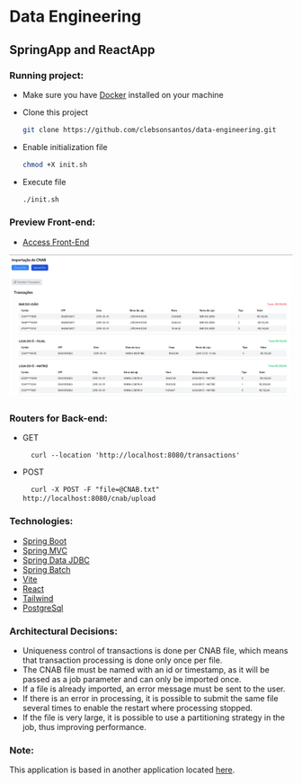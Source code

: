 # Data Engineering

## SpringApp and ReactApp

### Running project:

- Make sure you have [Docker](https://www.docker.com/) installed on your machine

- Clone this project
  ```bash
  git clone https://github.com/clebsonsantos/data-engineering.git
  ```

- Enable initialization file
  ```bash
  chmod +X init.sh
  ```

- Execute file
  ```bash
  ./init.sh
  ```

### Preview Front-end:

- [Access Front-End](http://localhost:9090)

<img src="./frontend-preview.png"/>

### Routers for Back-end:

- GET
  ```curl
    curl --location 'http://localhost:8080/transactions'

  ```


- POST
  ```curl
    curl -X POST -F "file=@CNAB.txt" http://localhost:8080/cnab/upload

  ```

### Technologies:
 
- [Spring Boot](https://spring.io/projects/spring-boot)
- [Spring MVC](https://docs.spring.io/spring-framework/reference/web/webmvc.html)
- [Spring Data JDBC](https://spring.io/projects/spring-data-jdbc)
- [Spring Batch](https://spring.io/projects/spring-batch)
- [Vite](https://vitejs.dev)
- [React](https://pt-br.react.dev)
- [Tailwind](https://tailwindcss.com)
- [PostgreSql](https://www.postgresql.org/)

### Architectural Decisions:

- Uniqueness control of transactions is done per CNAB file, which means that transaction processing is done only once per file.
- The CNAB file must be named with an id or timestamp, as it will be passed as a job parameter and can only be imported once.
- If a file is already imported, an error message must be sent to the user.
- If there is an error in processing, it is possible to submit the same file several times to enable the restart where processing stopped.
- If the file is very large, it is possible to use a partitioning strategy in the job, thus improving performance.

### Note: 

This application is based in another application located [here](https://github.com/giuliana-bezerra/desafio-backend-pagnet).
